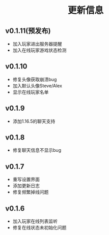 <h1 style="text-align:center"> 更新信息 </h1>

## v0.1.11(预发布)
* 加入玩家进出服务器提醒
* 加入在线玩家游戏状态检测
## v0.1.10
* 修复头像获取崩溃bug
* 加入默认头像Steve/Alex
* 显示在线玩家名单
## v0.1.9
* 添加1.16.5的聊天支持
## v0.1.8
* 修复聊天信息不显示bug
## v0.1.7
* 重写设置界面
* 添加更新日志
* 修复频繁掉线问题
## v0.1.6
* 加入玩家在线列表监听
* 修复在线状态未初始化问题
